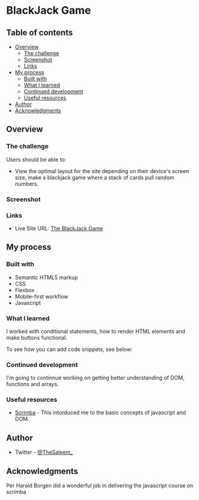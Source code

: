 # BlackJack Game


## Table of contents

- [Overview](#overview)
  - [The challenge](#the-challenge)
  - [Screenshot](#screenshot)
  - [Links](#links)
- [My process](#my-process)
  - [Built with](#built-with)
  - [What I learned](#what-i-learned)
  - [Continued development](#continued-development)
  - [Useful resources](#useful-resources)
- [Author](#author)
- [Acknowledgments](#acknowledgments)


## Overview

### The challenge

Users should be able to:

- View the optimal layout for the site depending on their device's screen size, make a blackjack game where a stack of cards pull random numbers.

### Screenshot


### Links

- Live Site URL: [The BlackJack Game](https://the-black-jack.netlify.app)

## My process

### Built with

- Semantic HTML5 markup
- CSS
- Flexbox
- Mobile-first workflow
- Javascript


### What I learned

I worked with conditional statements, how to render HTML elements and make buttons functional.

To see how you can add code snippets, see below:


### Continued development

I'm going to continnue working on getting better understanding of DOM, functions and arrays.

### Useful resources

- [Scrimba](https://scrimba.com/learn/learnjavascript) - This intorduced me to the basic concepts of javascript and DOM.

## Author

- Twitter - [@TheSaleem_](https://www.twitter.com/thesaleem_)


## Acknowledgments

Per Harald Borgen did a wonderful job in delivering the javascript course on scrimba
